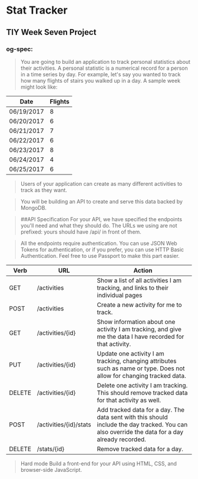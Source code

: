 # Stat Tracker

## TIY Week Seven Project

### og-spec:

>You are going to build an application to track personal statistics about their activities. A personal statistic is a numerical record for a person in a time series by day. For example, let's say you wanted to track how many flights of stairs you walked up in a day. A sample week might look like:

| Date | Flights |
| ---- | ------- |
| 06/19/2017 | 8 |
| 06/20/2017 | 6 |
| 06/21/2017 | 7 |
| 06/22/2017 | 6 |
| 06/23/2017 | 8 |
| 06/24/2017 | 4 |
| 06/25/2017 | 6 |

>Users of your application can create as many different activities to track as they want.

>You will be building an API to create and serve this data backed by MongoDB.

>##API Specification
For your API, we have specified the endpoints you'll need and what they should do. The URLs we using are not prefixed: yours should have /api/ in front of them.

>All the endpoints require authentication. You can use JSON Web Tokens for authentication, or if you prefer, you can use HTTP Basic Authentication. Feel free to use Passport to make this part easier.

Verb	|URL	|Action |
|-----|----|----|
|GET	|/activities	|Show a list of all activities I am tracking, and links to their individual pages|
POST	|/activities	|Create a new activity for me to track.|
GET	|/activities/{id}	|Show information about one activity I am tracking, and give me the data I have recorded for that activity.|
PUT	|/activities/{id}	|Update one activity I am tracking, changing attributes such as name or type. Does not allow for changing tracked data.|
|DELETE	|/activities/{id}	|Delete one activity I am tracking. This should remove tracked data for that activity as well.|
|POST	|/activities/{id}/stats	|Add tracked data for a day. The data sent with this should include the day tracked. You can also override the data for a day already recorded.|
|DELETE	|/stats/{id}	|Remove tracked data for a day.|


>Hard mode
Build a front-end for your API using HTML, CSS, and browser-side JavaScript.
